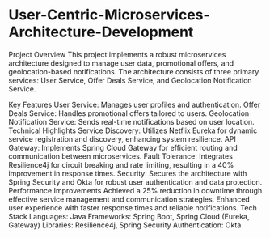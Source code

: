 # User-Centric-Microservices-Architecture-Development
Project Overview
This project implements a robust microservices architecture designed to manage user data, promotional offers, and geolocation-based notifications. The architecture consists of three primary services: User Service, Offer Deals Service, and Geolocation Notification Service.

Key Features
User Service: Manages user profiles and authentication.
Offer Deals Service: Handles promotional offers tailored to users.
Geolocation Notification Service: Sends real-time notifications based on user location.
Technical Highlights
Service Discovery: Utilizes Netflix Eureka for dynamic service registration and discovery, enhancing system resilience.
API Gateway: Implements Spring Cloud Gateway for efficient routing and communication between microservices.
Fault Tolerance: Integrates Resilience4j for circuit breaking and rate limiting, resulting in a 40% improvement in response times.
Security: Secures the architecture with Spring Security and Okta for robust user authentication and data protection.
Performance Improvements
Achieved a 25% reduction in downtime through effective service management and communication strategies.
Enhanced user experience with faster response times and reliable notifications.
Tech Stack
Languages: Java
Frameworks: Spring Boot, Spring Cloud (Eureka, Gateway)
Libraries: Resilience4j, Spring Security
Authentication: Okta
